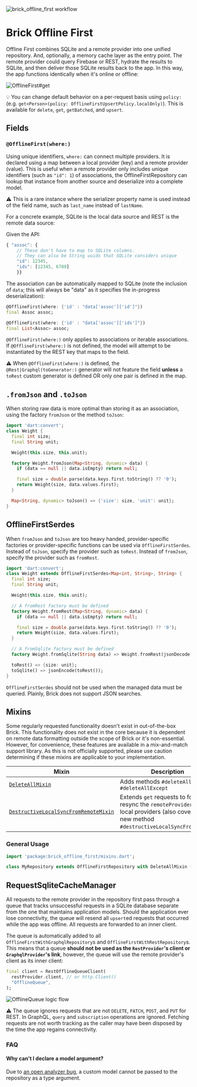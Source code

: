![brick_offline_first workflow](https://github.com/GetDutchie/brick/actions/workflows/brick_offline_first.yaml/badge.svg)

# Brick Offline First

Offline First combines SQLite and a remote provider into one unified repository. And, optionally, a memory cache layer as the entry point. The remote provider could query Firebase or REST, hydrate the results to SQLite, and then deliver those SQLite results back to the app. In this way, the app functions identically when it's online or offline:

![OfflineFirst#get](https://user-images.githubusercontent.com/865897/72176226-cdd8ca00-3392-11ea-867d-42f5f4620153.jpg)

:bulb: You can change default behavior on a per-request basis using `policy:` (e.g. `get<Person>(policy: OfflineFirstUpsertPolicy.localOnly)`). This is available for `delete`, `get`, `getBatched`, and `upsert`.

## Fields

### `@OfflineFirst(where:)`

Using unique identifiers, `where:` can connect multiple providers. It is declared using a map between a local provider (key) and a remote provider (value). This is useful when a remote provider only includes unique identifiers (such as `"id": 1`) of associations, the OfflineFirstRepository can lookup that instance from another source and deserialize into a complete model.

:warning: This is a rare instance where the serializer property name is used instead of the field name, such as `last_name` instead of `lastName`.

For a concrete example, SQLite is the local data source and REST is the remote data source:

Given the API:
```javascript
{ "assoc": {
    // These don't have to map to SQLite columns.
    // They can also be String uuids that SQLite considers unique
    "id": 12345,
    "ids": [12345, 6789]
    }}
```

The association can be automatically mapped to SQLite (note the inclusion of `data`; this will always be "data" as it specifies the in-progress deserialization):

```dart
@OfflineFirst(where: {'id' : "data['assoc']['id']"})
final Assoc assoc;

@OfflineFirst(where: {'id' : "data['assoc']['ids']"})
final List<Assoc> assoc;
```

`@OfflineFirst(where:)` only applies to associations or iterable associations. If `@OfflineFirst(where:)` is not defined, the model will attempt to be instantiated by the REST key that maps to the field.

:warning: When `@OfflineFirst(where:)` is defined, the `@Rest|Graphql(toGenerator:)` generator will not feature the field **unless** a `toRest` custom generator is defined OR only one pair is defined in the map.

## `.fromJson` and `.toJson`

When storing raw data is more optimal than storing it as an association, using the factory `fromJson` or the method `toJson`:

```dart
import 'dart:convert';
class Weight {
  final int size;
  final String unit;

  Weight(this.size, this.unit);

  factory Weight.fromJson(Map<String, dynamic> data) {
    if (data == null || data.isEmpty) return null;

    final size = double.parse(data.keys.first.toString() ?? '0');
    return Weight(size, data.values.first);
  }

  Map<String, dynamic> toJson() => {'size': size, 'unit': unit};
}
```

## OfflineFirstSerdes

When `fromJson` and `toJson` are too heavy handed, provider-specific factories or provider-specific functions can be used via `OfflineFirstSerdes`. Instead of `toJson`, specify the provider such as `toRest`. Instead of `fromJson`, specify the provider such as `fromRest`.

```dart
import 'dart:convert';
class Weight extends OfflineFirstSerdes<Map<int, String>, String> {
  final int size;
  final String unit;

  Weight(this.size, this.unit);

  // A fromRest factory must be defined
  factory Weight.fromRest(Map<String, dynamic> data) {
    if (data == null || data.isEmpty) return null;

    final size = double.parse(data.keys.first.toString() ?? '0');
    return Weight(size, data.values.first);
  }

  // A fromSqlite factory must be defined
  factory Weight.fromSqlite(String data) => Weight.fromRest(jsonDecode(data));

  toRest() => {size: unit};
  toSqlite() => jsonEncode(toRest());
}
```

`OfflineFirstSerdes` should not be used when the managed data must be queried. Plainly, Brick does not support JSON searches.

## Mixins

Some regularly requested functionality doesn't exist in out-of-the-box Brick. This functionality does not exist in the core because it is dependent on remote data formatting outside the scope of Brick or it's non-essential. However, for convenience, these features are available in a mix-and-match support library. As this is not officially supported, please use caution determining if these mixins are applicable to your implementation.

| Mixin | Description |
|---|---|
| [`DeleteAllMixin`](lib/mixins/delete_all_mixin.dart) | Adds methods `#deleteAll` and `#deleteAllExcept` |
| [`DestructiveLocalSyncFromRemoteMixin`](lib/mixins/destructive_local_sync_from_remote_mixin.dart) | Extends `get` requests to force resync the `remoteProvider` to the local providers (also covered by new method `#destructiveLocalSyncFromRemote`) |

### General Usage

```dart
import 'package:brick_offline_first/mixins.dart';

class MyRepository extends OfflineFirstRepository with DeleteAllMixin {}
```

## RequestSqliteCacheManager

All requests to the remote provider in the repository first pass through a queue that tracks unsuccessful requests in a SQLite database separate from the one that maintains application models. Should the application ever lose connectivity, the queue will resend all `upsert`ed requests that occurred while the app was offline. All requests are forwarded to an inner client.

The queue is automatically added to all `OfflineFirstWithGraphqlRepository`s and `OfflineFirstWithRestRepository`s. This means that a queue **should not be used as the `RestProvider`'s client or `GraphqlProvider`'s link**, however, the queue will use the remote provider's client as its inner client:

```dart
final client = RestOfflineQueueClient(
  restProvider.client, // or http.Client()
  "OfflineQueue",
);
```

![OfflineQueue logic flow](https://user-images.githubusercontent.com/865897/72175823-f44a3580-3391-11ea-8961-bbeccd74fe7b.jpg)

:warning: The queue ignores requests that are not `DELETE`, `PATCH`, `POST`, and `PUT` for REST. In GraphQL, `query` and `subscription` operations are ignored. Fetching requests are not worth tracking as the caller may have been disposed by the time the app regains connectivity.

### FAQ

#### Why can't I declare a model argument?

Due to [an open analyzer bug](https://github.com/dart-lang/sdk/issues/38309), a custom model cannot be passed to the repository as a type argument.
